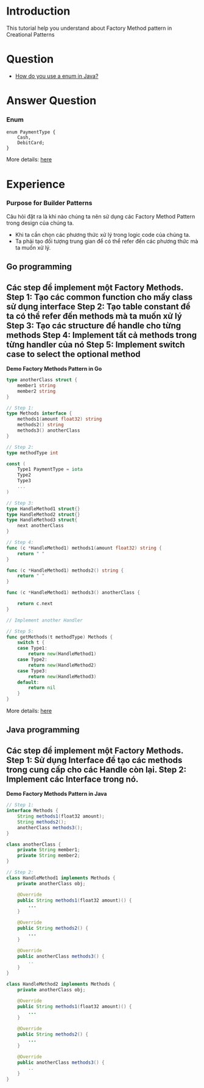 # Introduction
This tutorial help you understand about Factory Method pattern in Creational Patterns

# Question
* [How do you use a enum in Java?]()

# Answer Question
### Enum
```
enum PaymentType { 
	Cash,
	DebitCard;
}
```
More details: [here]()


# Experience
### Purpose for Builder Patterns
Câu hỏi đặt ra là khi nào chúng ta nên sử dụng các Factory Method Pattern trong design của chúng ta.
* Khi ta cần chọn các phương thức xử lý trong logic code của chúng ta.
* Ta phải tạo đối tượng trung gian để có thể refer đến các phương thức mà ta muốn xử lý.
## Go programming
Các step để implement một Factory Methods.
**Step 1:** Tạo các common function cho mấy class sử dụng interface
**Step 2:** Tạo table constant để ta có thể refer đến methods mà ta muốn xử lý
**Step 3:** Tạo các structure để handle cho từng methods
**Step 4:** Implement tất cả methods trong từng handler của nó
**Step 5:** Implement switch case to select the optional method
--------------------------------------------------------------------------------
**Demo Factory Methods Pattern in Go**
```go
type anotherClass struct {
	member1 string
    member2 string
}

// Step 1:
type Methods interface {
	methods1(amount float32) string
	methods2() string
    methods3() anotherClass
}

// Step 2:
type methodType int

const (
	Type1 PaymentType = iota
	Type2
    Type3
    ...
)

// Step 3:
type HandleMethod1 struct{}
type HandleMethod2 struct{}
type HandleMethod3 struct{
    next anotherClass
}

// Step 4:
func (c *HandleMethod1) methods1(amount float32) string { 
    return " "     
}

func (c *HandleMethod1) methods2() string { 
    return " "
}

func (c *HandleMethod1) methods3() anotherClass { 

    return c.next    
}

// Implement another Handler

// Step 5:
func getMethods(t methodType) Methods {
	switch t {
	case Type1:
		return new(HandleMethod1)
	case Type2:
		return new(HandleMethod2)
    case Type3:
		return new(HandleMethod3)
	default:
		return nil
	}
}
```
More details: [here]()

## Java programming
Các step để implement một Factory Methods.
**Step 1:** Sử dụng Interface để tạo các methods trong cung cấp cho các Handle còn lại.
**Step 2:** Implement các Interface trong nó.
--------------------------------------------------------------------------------
**Demo Factory Methods Pattern in Java**
```java
// Step 1:
interface Methods {
    String methods1(float32 amount);
    String methods2();
    anotherClass methods3();
}

class anotherClass {
    private String member1;
    private String member2;
}

// Step 2: 
class HandleMethod1 implements Methods {
    private anotherClass obj;

    @Override
    public String methods1(float32 amount)() {
        ...   
    }

    @Override
    public String methods2() {
        ...
    }

    @Override
    public anotherClass methods3() {
        ..
    }
}

class HandleMethod2 implements Methods {
    private anotherClass obj;

    @Override
    public String methods1(float32 amount)() {
        ...   
    }

    @Override
    public String methods2() {
        ...
    }

    @Override
    public anotherClass methods3() {
        ..
    }
}


```